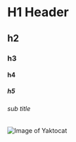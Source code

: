 # H1 Header
## h2
### h3
#### h4
##### h5
###### sub title

![Image of Yaktocat](https://octodex.github.com/images/yaktocat.png)